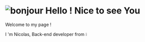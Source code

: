 # ![bonjour](https://user-images.githubusercontent.com/91179295/164259751-403554ed-db2b-4a49-a507-926a8910d664.gif) Hello ! Nice to see You
Welcome to my page !
<p>
I 'm Nicolas, Back-end developer from <img width="5%" src="https://user-images.githubusercontent.com/91179295/164263265-b3a8ea3e-9314-4cb7-8dfc-400cd8b60b6a.png">
</p>





